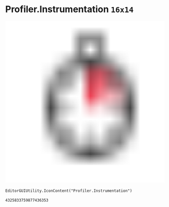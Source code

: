 # Profiler.Instrumentation `16x14`
<img src="/img/Profiler.Instrumentation.png" width=512 height=512>

``` CSharp
EditorGUIUtility.IconContent("Profiler.Instrumentation")
```
```
4325833759877436353
```
